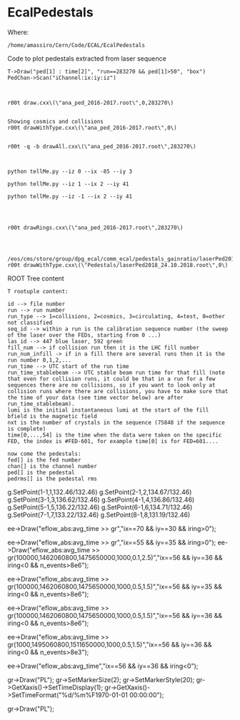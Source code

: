 # EcalPedestals

Where:

    /home/amassiro/Cern/Code/ECAL/EcalPedestals
    
Code to plot pedestals extracted from laser sequence

    T->Draw("ped[1] : time[2]", "run==283270 && ped[1]>50", "box")
    PedChan->Scan("iChannel:ix:iy:iz") 

    
    
    r00t draw.cxx\(\"ana_ped_2016-2017.root\",0,283270\)

    
    Showing cosmics and collisions
    r00t drawWithType.cxx\(\"ana_ped_2016-2017.root\",0\)

        
    r00t -q -b drawAll.cxx\(\"ana_ped_2016-2017.root\",283270\)
    
    
    
    python tellMe.py --iz 0 --ix -85 --iy 3
    
    python tellMe.py --iz 1 --ix 2 --iy 41
    
    python tellMe.py --iz -1 --ix 2 --iy 41
    
    
    
    
    r00t drawRings.cxx\(\"ana_ped_2016-2017.root\",283270\)
    
    
    
    
    /eos/cms/store/group/dpg_ecal/comm_ecal/pedestals_gainratio/laserPed2018_24.10.2018.root
    r00t drawWithType.cxx\(\"Pedestals/laserPed2018_24.10.2018.root\",0\)
    
    
    
ROOT Tree content

    T rootuple content: 
    
    id --> file number 
    run --> run number 
    run_type --> 1=collisions, 2=cosmics, 3=circulating, 4=test, 0=other not classified 
    seq_id --> within a run is the calibration sequence number (the sweep of the laser over the FEDs, starting from 0 ...)
    las_id --> 447 blue laser, 592 green 
    fill_num --> if collision run then it is the LHC fill number
    run_num_infill -> if in a fill there are several runs then it is the run number 0,1,2,...
    run_time --> UTC start of the run time 
    run_time_stablebeam --> UTC stable beam run time for that fill (note that even for collision runs, it could be that in a run for a few sequences there are no collisions, so if you want to look only at collision runs where there are collisions, you have to make sure that the time of your data (see time vector below) are after  run_time_stablebeam).
    lumi is the initial instantaneous lumi at the start of the fill 
    bfield is the magnetic field 
    nxt is the number of crystals in the sequence (75848 if the sequence is complete)
    time[0,...,54] is the time when the data were taken on the specific FED, the index is #FED-601, for example time[0] is for FED=601.... 
    
    now come the pedestals: 
    fed[] is the fed number 
    chan[] is the channel number 
    ped[] is the pedestal 
    pedrms[] is the pedestal rms 


    
    
    
    
g.SetPoint(1-1,1,132.46/132.46)
g.SetPoint(2-1,2,134.67/132.46)
g.SetPoint(3-1,3,136.62/132.46)
g.SetPoint(4-1,4,136.86/132.46)
g.SetPoint(5-1,5,136.22/132.46)
g.SetPoint(6-1,6,134.71/132.46)
g.SetPoint(7-1,7,133.22/132.46)
g.SetPoint(8-1,8,131.19/132.46)




ee->Draw("eflow_abs:avg_time >> gr","ix==70 && iy==30 && iring>0");



ee->Draw("eflow_abs:avg_time >> gr","ix==55 && iy==35 && iring>0");
ee->Draw("eflow_abs:avg_time >> gr(100000,1462060800,1475650000,1000,0.1,2.5)","ix==56 && iy==36 && iring<0 && n_events>8e6");

ee->Draw("eflow_abs:avg_time >> gr(100000,1462060800,1475650000,1000,0.5,1.5)","ix==56 && iy==35 && iring<0 && n_events>8e6");

ee->Draw("eflow_abs:avg_time >> gr(100000,1462060800,1475650000,1000,0.5,1.5)","ix==56 && iy==36 && iring<0 && n_events>8e6");


ee->Draw("eflow_abs:avg_time >> gr(1000,1495060800,1511650000,1000,0.5,1.5)","ix==56 && iy==36 && iring<0 && n_events>8e3");

ee->Draw("eflow_abs:avg_time","ix==56 && iy==36 && iring<0");

 
gr->Draw("PL");
gr->SetMarkerSize(2);
gr->SetMarkerStyle(20);
gr->GetXaxis()->SetTimeDisplay(1);
gr->GetXaxis()->SetTimeFormat("%d/%m%F1970-01-01 00:00:00");

gr->Draw("PL");



